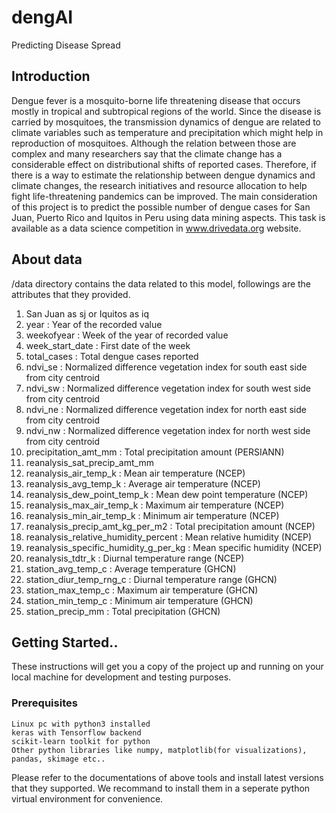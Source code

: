 # dengAI
Predicting Disease Spread
## Introduction 
Dengue fever is a mosquito-borne life threatening disease that occurs mostly in tropical and subtropical regions of the world. Since the disease is carried by mosquitoes, the transmission dynamics of dengue are related to climate variables such as temperature and precipitation which might help in reproduction of mosquitoes. Although the relation between those are complex and many researchers say that the climate change has a considerable effect on distributional shifts of reported cases. Therefore, if there is a way to estimate the relationship between dengue dynamics and climate changes, the research initiatives and resource allocation to help fight life-threatening pandemics can be improved. The main consideration of this project is to predict the possible number of dengue cases for San Juan, Puerto Rico and Iquitos in Peru using data mining aspects. This task is available as a data science competition in www.drivedata.org website.

## About data
/data directory contains the data related to this model, followings are the attributes that they provided.


1) San Juan as sj or Iquitos as iq 
2) year : Year of the recorded value
3) weekofyear : Week of the year of recorded value
4) week_start_date : First date of the week
5) total_cases : Total dengue cases reported
6) ndvi_se : Normalized difference vegetation index  for south east side from city centroid
7) ndvi_sw : Normalized difference vegetation index  for south west side from city centroid
8) ndvi_ne : Normalized difference vegetation index  for north east side from city centroid
9) ndvi_nw : Normalized difference vegetation index  for north west side from city centroid 
10) precipitation_amt_mm : Total precipitation amount (PERSIANN)
11) reanalysis_sat_precip_amt_mm
12) reanalysis_air_temp_k : Mean air temperature (NCEP)
13) reanalysis_avg_temp_k : Average air temperature (NCEP)
14) reanalysis_dew_point_temp_k : Mean dew point temperature (NCEP)
15) reanalysis_max_air_temp_k : Maximum air temperature (NCEP)
16) reanalysis_min_air_temp_k : Minimum air temperature (NCEP)
17) reanalysis_precip_amt_kg_per_m2 : Total precipitation amount (NCEP)
18) reanalysis_relative_humidity_percent : Mean relative humidity (NCEP)
19) reanalysis_specific_humidity_g_per_kg : Mean specific humidity (NCEP)
20) reanalysis_tdtr_k : Diurnal temperature range (NCEP)
21) station_avg_temp_c : Average temperature (GHCN)
22) station_diur_temp_rng_c : Diurnal temperature range (GHCN)
23) station_max_temp_c : Maximum air temperature (GHCN)
24) station_min_temp_c : Minimum air temperature (GHCN)
25) station_precip_mm : Total precipitation (GHCN)

## Getting Started..

These instructions will get you a copy of the project up and running on your local machine for development and testing purposes.

### Prerequisites

```angular2html
Linux pc with python3 installed 
keras with Tensorflow backend
scikit-learn toolkit for python
Other python libraries like numpy, matplotlib(for visualizations), pandas, skimage etc..
``` 
Please refer to the documentations of above tools and install latest versions that they supported. We recommand to install them in a seperate python virtual environment for convenience.
